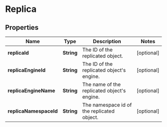 

# Replica


## Properties

| Name | Type | Description | Notes |
|------------ | ------------- | ------------- | -------------|
|**replicaId** | **String** | The ID of the replicated object. |  [optional] |
|**replicaEngineId** | **String** | The ID of the replicated object&#39;s engine. |  [optional] |
|**replicaEngineName** | **String** | The name of the replicated object&#39;s engine. |  [optional] |
|**replicaNamespaceId** | **String** | The namespace id of the replicated object. |  [optional] |



